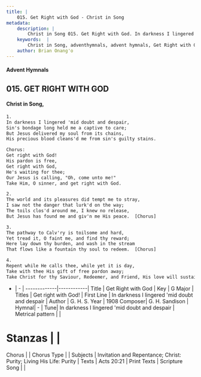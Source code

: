 ```yaml
---
title: |
    015. Get Right with God - Christ in Song
metadata:
    description: |
        Christ in Song 015. Get Right with God. In darkness I lingered 'mid doubt and despair, Sin's bondage long held me a captive to care; But Jesus delivered my soul from its chains, His precious blood cleans'd me from sin's guilty stains. Chorus: Get right with God! His pardon is free, Get right with God, He's waiting for thee; Our Jesus is calling, "Oh, come unto me!" Take Him, O sinner, and get right with God.
    keywords:  |
        Christ in Song, adventhymnals, advent hymnals, Get Right with God, In darkness I lingered 'mid doubt and despair. Get right with God!
    author: Brian Onang'o
---
```


#### Advent Hymnals
## 015. GET RIGHT WITH GOD
####  Christ in Song,

```txt
1.
In darkness I lingered 'mid doubt and despair,
Sin's bondage long held me a captive to care;
But Jesus delivered my soul from its chains,
His precious blood cleans'd me from sin's guilty stains.

Chorus:
Get right with God!
His pardon is free,
Get right with God,
He's waiting for thee;
Our Jesus is calling, "Oh, come unto me!"
Take Him, O sinner, and get right with God.

2.
The world and its pleasures did tempt me to stray,
I saw not the danger that lurk'd on the way;
The toils clos'd around me, I knew no release,
But Jesus has found me and giv'n me His peace.  [Chorus]

3.
The pathway to Calv'ry is toilsome and hard,
Yet tread it, O faint me, and find thy reward;
Here lay down thy burden, and wash in the stream
That flows like a fountain thy soul to redeem.  [Chorus]

4.
Repent while He calls thee, while yet it is day,
Take with thee His gift of free pardon away;
Take Christ for thy Saviour, Redeemer, and Friend, His love will sustain thee secure to the end.  [Chorus]


```

- |   -  |
-------------|------------|
Title | Get Right with God |
Key | G Major |
Titles | Get right with God! |
First Line | In darkness I lingered 'mid doubt and despair |
Author | G. H. S.
Year | 1908
Composer| G. H. Sandison |
Hymnal|  - |
Tune| In darkness I lingered 'mid doubt and despair |
Metrical pattern | |
# Stanzas |  |
Chorus |  |
Chorus Type |  |
Subjects | Invitation and Repentance; Christ: Purity; Living His Life: Purity |
Texts | Acts 20:21 |
Print Texts | 
Scripture Song |  |
    

